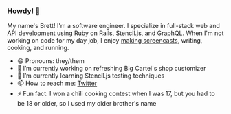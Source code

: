 ### Howdy! 🤠

My name's Brett! I'm a software engineer. I specialize in full-stack web and API development using Ruby on Rails, Stencil.js, and GraphQL. When I'm not working on code for my day job, I enjoy [making screencasts](https://youtube.com/c/Monoso), writing, cooking, and running.

- 😄 Pronouns: they/them
- 🔭 I’m currently working on refreshing Big Cartel's shop customizer
- 🌱 I’m currently learning Stencil.js testing techniques
- 📫 How to reach me: [Twitter](https://twitter.com/brettchalupa)
- ⚡ Fun fact: I won a chili cooking contest when I was 17, but you had to be 18 or older, so I used my older brother's name
